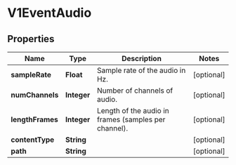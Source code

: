 

# V1EventAudio


## Properties

| Name | Type | Description | Notes |
|------------ | ------------- | ------------- | -------------|
|**sampleRate** | **Float** | Sample rate of the audio in Hz. |  [optional] |
|**numChannels** | **Integer** | Number of channels of audio. |  [optional] |
|**lengthFrames** | **Integer** | Length of the audio in frames (samples per channel). |  [optional] |
|**contentType** | **String** |  |  [optional] |
|**path** | **String** |  |  [optional] |



